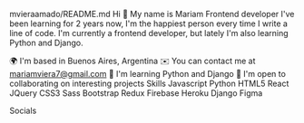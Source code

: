 mvieraamado/README.md
Hi 👋 My name is Mariam
Frontend developer
I've been learning for 2 years now, I'm the happiest person every time I write a line of code. I'm currently a frontend developer, but lately I'm also learning Python and Django.

🌍  I'm based in Buenos Aires, Argentina
✉️  You can contact me at mariamviera7@gmail.com
🧠  I'm learning Python and Django
🤝  I'm open to collaborating on interesting projects
Skills
Javascript Python HTML5 React JQuery CSS3 Sass Bootstrap Redux Firebase Heroku Django Figma

Socials
 
